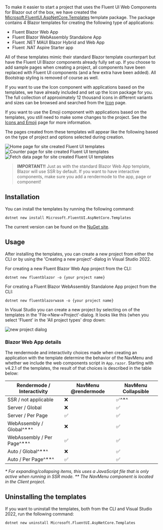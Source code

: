 To make it easier to start a project that uses the Fluent UI Web Components for Blazor out of the box, we have created the [Microsoft.FluentUI.AspNetCore.Templates](https://www.nuget.org/packages/Microsoft.FluentUI.AspNetCore.Templates/) template package. The package contains 4 Blazor templates for creating the following type of applications:   
- Fluent Blazor Web App
- Fluent Blazor WebAssembly Standalone App
- Fluent .NET MAUI Blazor Hybrid and Web App
- Fluent .NAT Aspire Starter app


All of these templates mimic their standard Blazor template counterpart but have the Fluent UI Blazor components already fully set up. If you choose to add sample pages when creating a project, all components have been replaced with Fluent UI components (and a few extra have been added). All Bootstrap styling is removed of course as well.

If you want to use the Icon component with applications based on the templates, we have already included and set up the Icon package for you. The full collection of approximately 12 thousand icons in different variants and sizes can be browsed and searched from the [Icon](https://www.fluentui-blazor.net/Icon) page.

If you want to use the Emoji component with applications based on the templates, you still need to make some changes to the project. See the [Icons and Emoji](https://www.fluentui-blazor.net/IconsAndEmoji) page for more information.

The pages created from these templates will appear like the following based on the type of project and options selected during creation.

![Home page for site created Fluent UI templates](https://www.fluentui-blazor.net/_content/FluentUI.Demo.Shared/images/template-home.png)
![Counter page for site created Fluent UI templates](https://www.fluentui-blazor.net/_content/FluentUI.Demo.Shared/images/template-counter.png)
![Fetch data page for site created Fluent UI templates](https://www.fluentui-blazor.net/_content/FluentUI.Demo.Shared/images/template-weather.png)

> **IMPORTANT!!**
> Just as with the standard Blazor Web App template, Blazor will use SSR by default. If you want to have interactive components, make sure you add a rendermode to the app, page or component!

## Installation

You can install the templates by running the following command:

```cshtml
dotnet new install Microsoft.FluentUI.AspNetCore.Templates
```

The current version can be found on the [NuGet site](https://www.nuget.org/packages/Microsoft.FLuentUI.AspNetCore.Templates/).

## Usage

After installing the templates, you can create a new project from either the CLI or by using the 'Creating a new project'-dialog in Visual Studio 2022.

For creating a new Fluent Blazor Web App project from the CLI:

```cshtml
dotnet new fluentblazor -o {your project name}
```

For creating a Fluent Blazor WebAssembly Standalone App project from the CLI:

```cshtml
dotnet new fluentblazorwasm -o {your project name}
```

In Visual Studio you can create a new project by selecting on of the templates in the 'File-&gt;New-&gt;Project'-dialog. It looks like this (when you select 'Fluent'
in the 'All project types' drop down:

![new project dialog](./_content/FluentUI.Demo.Shared/images/new-project-dialog.png)

### Blazor Web App details

The rendermode and interactivity choices made when creating an application with the template determine the behavior of the NavMenu and whether we include the web components script in `App.razor`. Starting with v4.2.1 of the templates, the result of that choices is described in the table below:

| Rendermode / Interactivity | NavMenu @rendermode | NavMenu Collapsible |
| --- | --- | --- |
| SSR / not applicable | ❌ | ✅^\*^ |
| Server / Global | ❌ | ✅ |
| Server / Per Page | ✅ | ✅ |
| WebAssembly / Global^\*\*^ | ❌ | ✅ |
| WebAssembly / Per Page^\*\*^ | ✅ | ✅ |
| Auto / Global^\*\*^ | ❌ | ✅ |
| Auto / Per Page^\*\*^ | ✅ | ✅ |

*\* For expanding/collapsing items, this uses a JavaScript file that is only active when running in SSR mode.*
*\*\* The NavMenu component is located in the Client project.*

## Uninstalling the templates

If you want to uninstall the templates, both from the CLI and Visual Studio 2022, run the following command:

```cshtml
dotnet new uninstall Microsoft.FluentUI.AspNetCore.Templates
```
